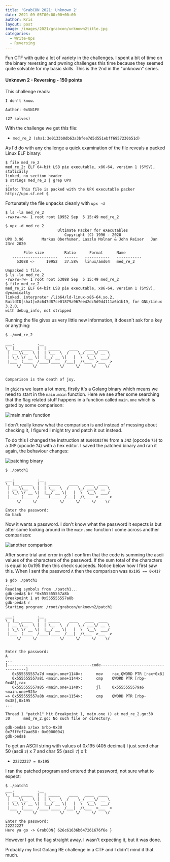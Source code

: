 ```yaml
---
title: 'GrabCON 2021: Unknown 2'
date: 2021-09-05T00:00:00+00:00
author: Kris
layout: post
image: /images/2021/grabcon/unknown2title.jpg
categories:
  - Write-Ups
  - Reversing
---
```

Fun CTF with quite a lot of variety in the challenges. I spent a bit of time on the binary reversing and pwning challenges this time because they seemed quite solvable for my basic skills. This is the 2nd in the "unknown" series.

#### <a name="unknown2"></a>Unknown 2 - Reversing - 150 points

This challenge reads:

```
I don't know.

Author: 0xSN1PE

(27 solves)
```

With the challenge we get this file:

* `med_re_2 (sha1:3e0133b0db63a3bfee7d5d551ebff6957230b51d)`

As I'd do with any challenge a quick examination of the file reveals a packed Linux ELF binary:

```shell
$ file med_re_2 
med_re_2: ELF 64-bit LSB pie executable, x86-64, version 1 (SYSV), statically
linked, no section header
$ strings med_re_2 | grep UPX
...
$Info: This file is packed with the UPX executable packer http://upx.sf.net $

```

Fortunately the file unpacks cleanly with `upx -d`

```shell
$ ls -la med_re_2 
-rwxrw-rw- 1 root root 19952 Sep  5 15:49 med_re_2     

$ upx -d med_re_2                                                                                                                         
                       Ultimate Packer for eXecutables                                                       
                          Copyright (C) 1996 - 2020                                                           
UPX 3.96        Markus Oberhumer, Laszlo Molnar & John Reiser   Jan 23rd 2020                                 

        File size         Ratio      Format      Name                                                         
   --------------------   ------   -----------   -----------                                                 
     53088 <-     19952   37.58%   linux/amd64   med_re_2                                                    
     
Unpacked 1 file.                                                                                             
$ ls -la med_re_2                                                                                           
-rwxrw-rw- 1 root root 53088 Sep  5 15:49 med_re_2
$ file med_re_2
med_re_2: ELF 64-bit LSB pie executable, x86-64, version 1 (SYSV), dynamically 
linked, interpreter /lib64/ld-linux-x86-64.so.2, 
BuildID[sha1]=8c647d87ce01879a967ee42dc5d9d4111a6b1b19, for GNU/Linux 3.2.0, 
with debug_info, not stripped
```

Running the file gives us very little new information, it doesn't ask for a key or anything:

```shell
$ ./med_re_2

___.          .__                              
\_ |__ _____  |  | _____    ____   ____  ____  
 | __ \\__  \ |  | \__  \  /    \_/ ___\/ __ \ 
 | \_\ \/ __ \|  |__/ __ \|   |  \  \__\  ___/ 
 |___  (____  /____(____  /___|  /\___  >___  >
     \/     \/          \/     \/     \/    \/ 


Comparison is the death of joy.
```

In `ghidra` we learn a lot more, firstly it's a Golang binary which means we need to start in the `main.main` function. Here we see after some searching that the flag related stuff happens in a function called `main.one` which is gated by some comparison:

![main.main function](/images/2021/grabcon/unknown21.PNG)

I don't really know what the comparison is and instead of messing about checking it, I figured I might try and patch it out instead. 

To do this I changed the instruction at `0x00103f96` from a `JNZ` (opcode `75`) to a `JMP` (opcode `74`) with a hex editor. I saved the patched binary and ran it again, the behaviour changes:

![patching binary](/images/2021/grabcon/unknown22.PNG)

```shell
$ ./patch1                                                                       

___.          .__                              
\_ |__ _____  |  | _____    ____   ____  ____  
 | __ \\__  \ |  | \__  \  /    \_/ ___\/ __ \ 
 | \_\ \/ __ \|  |__/ __ \|   |  \  \__\  ___/ 
 |___  (____  /____(____  /___|  /\___  >___  >
     \/     \/          \/     \/     \/    \/ 

Enter the password: 
Go back
```

Now it wants a password. I don't know what the password it expects is but after some looking around in the `main.one` function I come across another comparison:

![another comparison](/images/2021/grabcon/unknown23.PNG)

After some trial and error in `gdb` I confirm that the code is summing the ascii values of the characters of the password. If the sum total of the characters is equal to 0x195 then this check succeeds. Notice below how I first saw this. When I sent the password `A` then the comparison was  `0x195 == 0x41?`

```shell
$ gdb ./patch1                                                                   
...
Reading symbols from ./patch1...
gdb-peda$ br *0x555555557a8b
Breakpoint 1 at 0x555555557a8b
gdb-peda$ r
Starting program: /root/grabcon/unknown2/patch1 

___.          .__                              
\_ |__ _____  |  | _____    ____   ____  ____  
 | __ \\__  \ |  | \__  \  /    \_/ ___\/ __ \ 
 | \_\ \/ __ \|  |__/ __ \|   |  \  \__\  ___/ 
 |___  (____  /____(____  /___|  /\___  >___  >
     \/     \/          \/     \/     \/    \/ 


Enter the password: 
A
...
[-------------------------------------code-------------------------------------]
   0x555555557a7d <main.one+1140>:      mov    rax,QWORD PTR [rax+0x8]
   0x555555557a81 <main.one+1144>:      cmp    QWORD PTR [rbp-0x48],rax
   0x555555557a85 <main.one+1148>:      jl     0x5555555579a6 <main.one+925>
=> 0x555555557a8b <main.one+1154>:      cmp    QWORD PTR [rbp-0x38],0x195
...

Thread 1 "patch1" hit Breakpoint 1, main.one () at med_re_2.go:30
30      med_re_2.go: No such file or directory.

gdb-peda$ x/1wx $rbp-0x38
0x7fffcf7aad58: 0x00000041
gdb-peda$
```

To get an ASCII string with values of 0x195 (405 decimal) I just send char 50 (ascii `2`) x 7 and char 55 (ascii `7`) x 1: 

- `22222227 = 0x195`

I ran the patched program and entered that password, not sure what to expect:

```shell
$ ./patch1                                                                                                                                                                               
___.          .__
\_ |__ _____  |  | _____    ____   ____  ____  
 | __ \\__  \ |  | \__  \  /    \_/ ___\/ __ \ 
 | \_\ \/ __ \|  |__/ __ \|   |  \  \__\  ___/ 
 |___  (____  /____(____  /___|  /\___  >___  >
     \/     \/          \/     \/     \/    \/ 

Enter the password: 
22222227 
Here ya go -> GrabCON{ 626c61636b647261676f6e }
```

However I got the flag straight away. I wasn't expecting it, but it was done. 

Probably my first Golang RE challenge in a CTF and I didn't mind it that much.

